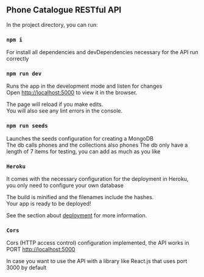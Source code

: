 ## Phone Catalogue RESTful API

In the project directory, you can run:

### `npm i`

For install all dependencies and devDependencies necessary for the API run correctly

### `npm run dev`

Runs the app in the development mode and listen for changes<br />
Open [http://localhost:5000](http://localhost:5000) to view it in the browser.

The page will reload if you make edits.<br />
You will also see any lint errors in the console.

### `npm run seeds` 

Launches the seeds configuration for creating a MongoDB <br />
The db calls phones and the collections also phones
The db only have a length of 7 items for testing, you can add as much as you like

### `Heroku`

It comes with the necessary configuration for the deployment in Heroku, you only need to configure your own database

The build is minified and the filenames include the hashes.<br />
Your app is ready to be deployed!

See the section about [deployment](https://facebook.github.io/create-react-app/docs/deployment) for more information.

### `Cors`

Cors (HTTP access control) configuration implemented, the API works in PORT [http://localhost:5000](http://localhost:5000)

In case you want to use the API with a library like React.js that uses port 3000 by default
